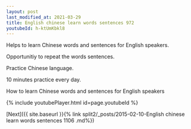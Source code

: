```yaml
---
layout: post
last_modified_at: 2021-03-29
title: English chinese learn words sentences 972 
youtubeId: h-ktUmKbkl8
---
```

 
 
Helps to learn Chinese words and sentences for English speakers.

Opportunitiy to repeat the words sentences. 

Practice Chinese language. 
 
10 minutes practice every day. 
 
How to learn Chinese words and sentences for English speakers 
 
{% include youtubePlayer.html id=page.youtubeId %}
 
 
[Next]({{ site.baseurl }}{% link  split2/_posts/2015-02-10-English chinese learn words sentences 1106 .md%})
 
